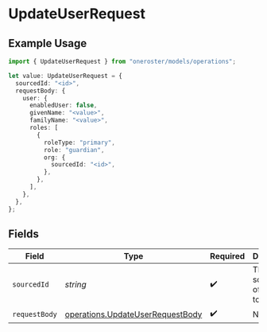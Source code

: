 # UpdateUserRequest

## Example Usage

```typescript
import { UpdateUserRequest } from "oneroster/models/operations";

let value: UpdateUserRequest = {
  sourcedId: "<id>",
  requestBody: {
    user: {
      enabledUser: false,
      givenName: "<value>",
      familyName: "<value>",
      roles: [
        {
          roleType: "primary",
          role: "guardian",
          org: {
            sourcedId: "<id>",
          },
        },
      ],
    },
  },
};
```

## Fields

| Field                                                                                | Type                                                                                 | Required                                                                             | Description                                                                          |
| ------------------------------------------------------------------------------------ | ------------------------------------------------------------------------------------ | ------------------------------------------------------------------------------------ | ------------------------------------------------------------------------------------ |
| `sourcedId`                                                                          | *string*                                                                             | :heavy_check_mark:                                                                   | The sourcedId of the user to update                                                  |
| `requestBody`                                                                        | [operations.UpdateUserRequestBody](../../models/operations/updateuserrequestbody.md) | :heavy_check_mark:                                                                   | N/A                                                                                  |